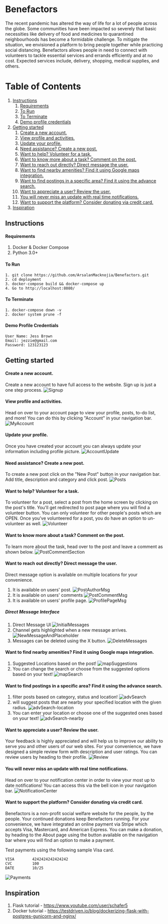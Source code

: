 
# Benefactors
The recent pandemic has altered the way of life for a lot of people across the globe. Some communities have been impacted so severely that basic necessities like delivery of food and medicines to quarantined neighbourhoods has become a formidable challenge. To mitigate the situation, we envisioned a platform to bring people together while practicing social distancing. Benefactors allows people in need to connect with volunteers to tackle essential services and errands efficiently and at no cost. Expected services include, delivery, shopping, medical supplies, and others.


# Table of Contents
1. [Instructions](#instructions)
    1. [Requirements](#requirements)
    2. [To Run](#to-run)
    3. [To Terminate](#to-terminate)
    4. [Demo profile credentials](#demo-profile-credentials)
2. [Getting started](#getting-started)
    1. [Create a new account.](#create-a-new-account)
    1. [View profile and activities.](#view-profile-and-activities)
    1. [Update your profile.](#update-your-profile)
    2. [Need assistance? Create a new post.](#need-assistance-create-a-new-post)
    3. [Want to help? Volunteer for a task.](#want-to-help-volunteer-for-a-task)
    4. [Want to know more about a task? Comment on the post.](#want-to-know-more-about-a-task-comment-on-the-post)
    5. [Want to reach out directly? Direct message the user.](#want-to-reach-out-directly-direct-message-the-user)
    6. [Want to find nearby amenities? Find it using Google maps integration.](#want-to-find-nearby-amenities-find-it-using-google-maps-integration)
    7. [Want to find postings in a specific area? Find it using the advance search.](#want-to-find-postings-in-a-specific-area-find-it-using-the-advance-search)
    8. [Want to appreciate a user? Review the user.](#want-to-appreciate-a-user-review-the-user)
    9. [You will never miss an update with real time notifications.](#you-will-never-miss-an-update-with-real-time-notifications)
    10. [Want to support the platform? Consider donating via credit card.](#want-to-support-the-platform-consider-donating-via-credit-card)
3. [Inspiration](#inspiration)

## Instructions

#### Requirements
1. Docker & Docker Compose
2. Python 3.0+


#### To Run
```
1. git clone https://github.com/ArsalanMacknojia/Benefactors.git
2. cd deployment
3. docker-compose build && docker-compose up
4. Go to http://localhost:8080/
```

#### To Terminate
```
1. docker-compose down -v
2. docker system prune -f
```

#### Demo Profile Credentials
```
User Name: Jess Brown
Email: jezzie@gmail.com
Password: 123123123
```


## Getting started
#### Create a new account.
Create a new account to have full access to the website. Sign up is just a one step process.
![Signup](docs/resources/SignUp.PNG)

#### View profile and activities.
Head on over to your account page to view your profile, posts, to-do list, and more! You can do this by clicking "Account" in your navigation bar.
![MyAccount](docs/resources/MyAccount.png)

#### Update your profile.
Once you have created your account you can always update your information including profile picture.
![AccountUpdate](docs/resources/AccountUpdate.PNG)

#### Need assistance? Create a new post.
To create a new post click on the "New Post" button in your navigation bar. Add title, description and category and click post.
![Posts](docs/resources/Posts.PNG)


#### Want to help? Volunteer for a task.
To volunteer for a post, select a post from the home screen by clicking on the post's title. You'll get redirected to post page where you will find a volunteer button.
You can only volunteer for other people's posts which are OPEN. Once you've volunteered for a post, you do have an option to un-volunteer as well.
![Volunteer](docs/resources/Volunteer.PNG)

#### Want to know more about a task? Comment on the post.
To learn more about the task, head over to the post and leave a comment as shown below.
![PostCommentSection](docs/resources/PostCommentSection.png)

#### Want to reach out directly? Direct message the user.
Direct message option is available on multiple locations for your convenience.  
1. It is available on users' post.
![PostAuthorMsg](docs/resources/PostAuthorMsg.png)
2. It is available on users' comments
![PostCommentMsg](docs/resources/PostCommentMsg.png)
3. It is available on users' profile page.
![ProfilePageMsg](docs/resources/ProfilePageMsg.png)

##### Direct Message Interface

1. Direct Message UI
![InitialMessages](docs/resources/InitialMessages.png)
2. Channel gets highlighted when a new message arrives.
![NewMessageAndPlaceholder](docs/resources/NewMessageAndPlaceholder.png)
3. Messages can be deleted using the X button.
![DeleteMessages](docs/resources/DeleteMessages.png)

#### Want to find nearby amenities? Find it using Google maps integration.
1. Suggested Locations based on the post!
![mapSuggestions](docs/resources/mapSuggestions.png)
2. You can change the search or choose from the suggested options based on your text!
![mapSearch](docs/resources/mapSearch.png)

#### Want to find postings in a specific area? Find it using the advance search.
1. filter posts based on category, status and location!
![advSearch](docs/resources/advSearch.png)
2. will suggest posts that are nearby your specified location with the given radius.
![advSearch-location](docs/resources/advSearch-location.png)
3. You can enter your location or choose one of the suggested ones based on your text!
![advSearch-nearby](docs/resources/advSearch-nearby.png)

#### Want to appreciate a user? Review the user.
Your feedback is highly appreciated and will help us to improve our ability to serve you and other users of our web sites.
For your convenience, we have designed a simple review form with description and user ratings. You can review users by heading to their profile.
![Review](docs/resources/Reviews.PNG)



#### You will never miss an update with real time notifications.
Head on over to your notification center in order to view your most up to date notifications! You can access this via the bell icon in your navigation bar.
![NotificationCenter](docs/resources/NotificationCenter.png)


#### Want to support the platform? Consider donating via credit card.
Benefactors is a non-profit social welfare website for the people, by the people. Your continued donations keep Benefactors running.
For your convenience, we have integrated an online payment via Stripe which accepts Visa, Mastercard, and American Express.
You can make a donation, by heading to the About page using the button available on the navigation bar where you will find an option to make a payment.

Test payments using the following sample Visa card.
```
VISA        4242424242424242
CVC         100
DATE        10/25
```

![Payments](docs/resources/Payments.PNG)


## Inspiration
1. Flask tutorial - https://www.youtube.com/user/schafer5
2. Docker tutorial - https://testdriven.io/blog/dockerizing-flask-with-postgres-gunicorn-and-nginx/
